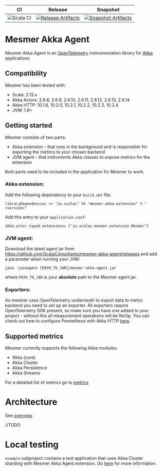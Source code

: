 | CI | Release | Snapshot |
| --- | --- | --- |
| ![Scala CI][Badge-CI] | [![Release Artifacts][badge-releases]][link-releases] | [![Snapshot Artifacts][badge-snapshots]][link-snapshots] |

# Mesmer Akka Agent

Mesmer Akka Agent is an [OpenTelemetry](https://opentelemetry.io/) instrumentation library for [Akka](https://akka.io/) applications. 

## Compatibility

Mesmer has been tested with:
- Scala: 2.13.x
- Akka Actors: 2.6.8, 2.6.9, 2.6.10, 2.6.11, 2.6.12, 2.6.13, 2.6.14
- Akka HTTP: 10.1.8, 10.2.0, 10.2.1, 10.2.2, 10.2.3, 10.2.4
- JVM: 1.8+

## Getting started

Mesmer consists of two parts:
- Akka extension - that runs in the background and is responsible for exporting the metrics to your chosen backend
- JVM agent - that instruments Akka classes to expose metrics for the extension

Both parts need to be included in the application for Mesmer to work.

### Akka extension:

Add the following dependency to your `build.sbt` file:

```
libraryDependencies += "io.scalac" %% "mesmer-akka-extension" % "<version>"
```

Add this entry to your `application.conf`:

    akka.actor.typed.extensions= ["io.scalac.mesmer.extension.Mesmer"] 

### JVM agent:

Download the latest agent jar from https://github.com/ScalaConsultants/mesmer-akka-agent/releases and add a parameter when running your JVM:

    java -javaagent {PATH_TO_JAR}/mesmer-akka-agent.jar

where `PATH_TO_JAR` is your **absolute** path to the Mesmer agent jar.

### Exporters:

As mesmer uses OpenTelemetry underneath to export data to metric backend you need to set up an exporter.
All exporters require OpenTelemetry SDK present, so make sure you have one added to your project - without this all measurement operations will be NoOp. You can check out how to
configure Prometheus with Akka HTTP [here](https://github.com/ScalaConsultants/mesmer-akka-agent/blob/main/example/src/main/scala/io/scalac/Boot.scala#L64-L74).


## Supported metrics

Mesmer currently supports the following Akka modules:

- Akka (core)
- Akka Cluster
- Akka Persistence
- Akka Streams

For a detailed list of metrics go to [metrics](metrics.md)

# Architecture 

See [overview](https://github.com/ScalaConsultants/mesmer-akka-agent/blob/main/extension_overview.png).

//TODO

# Local testing

`example` subproject contains a test application that uses Akka Cluster sharding with Mesmer Akka Agent extension. Go [here](example/README.md) for more information.

[Badge-CI]: https://github.com/ScalaConsultants/mesmer-akka-agent/workflows/Scala%20CI/badge.svg
[badge-releases]: https://img.shields.io/nexus/r/https/oss.sonatype.org/io.scalac/mesmer-akka-extension_2.13 "Sonatype Releases"
[badge-snapshots]: https://img.shields.io/nexus/s/https/oss.sonatype.org/io.scalac/mesmer-akka-extension_2.13 "Sonatype Snapshots"
[link-releases]: https://oss.sonatype.org/content/repositories/releases/io/scalac/mesmer-akka-extension_2.13/ "Sonatype Releases"
[link-snapshots]: https://oss.sonatype.org/content/repositories/snapshots/io/scalac/mesmer-akka-extension_2.13/ "Sonatype Snapshots"
